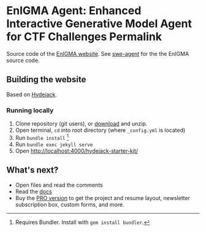 # EnIGMA Agent: Enhanced Interactive Generative Model Agent for CTF Challenges Permalink

Source code of the [EnIGMA website][website].
See [swe-agent][] for the the EnIGMA source code.

[website]: https://enigma-agent.github.io/
[swe-agent]: https://github.com/princeton-nlp/SWE-agent

## Building the website

Based on [Hydejack](https://hydejack.com/).

### Running locally
1. Clone repository (git users), or [download] and unzip.
2. Open terminal, `cd` into root directory (where `_config.yml` is located)
3. Run `bundle install` [^1]
4. Run `bundle exec jekyll serve`
5. Open <http://localhost:4000/hydejack-starter-kit/>

## What's next?
* Open files and read the comments
* Read the [docs](https://hydejack.com/docs/)
* Buy the [PRO version](https://hydejack.com/download/) to get the project and resume layout, newsletter subscription box, custom forms, and more.

[^1]: Requires Bundler. Install with `gem install bundler`.

[download]: https://github.com/hydecorp/hydejack-starter-kit/archive/master.zip
